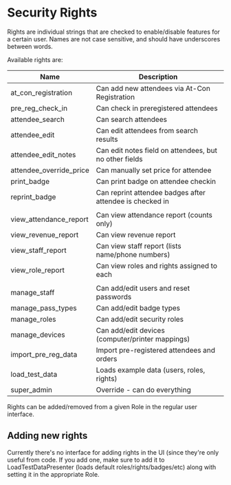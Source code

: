 Security Rights
===============

Rights are individual strings that are checked to enable/disable features for a certain user. Names are not case 
sensitive, and should have underscores between words.

Available rights are:

| Name                    | Description                                                     |
|-------------------------|-----------------------------------------------------------------|
| at_con_registration     | Can add new attendees via At-Con Registration                   |
| pre_reg_check_in        | Can check in preregistered attendees                            |
| attendee_search         | Can search attendees                                            |
| attendee_edit           | Can edit attendees from search results                          |
| attendee_edit_notes     | Can edit notes field on attendees, but no other fields          |
| attendee_override_price | Can manually set price for attendee                             |
| print_badge             | Can print badge on attendee checkin                             |
| reprint_badge           | Can reprint attendee badges after attendee is checked in        |
|                         |                                                                 |
| view_attendance_report  | Can view attendance report (counts only)                        |
| view_revenue_report     | Can view revenue report                                         |
| view_staff_report       | Can view staff report (lists name/phone numbers)                |
| view_role_report        | Can view roles and rights assigned to each                      |
|                         |                                                                 |
| manage_staff            | Can add/edit users and reset passwords                          |
| manage_pass_types       | Can add/edit badge types                                        |
| manage_roles            | Can add/edit security roles                                     |
| manage_devices          | Can add/edit devices (computer/printer mappings)                |
| import_pre_reg_data     | Import pre-registered attendees and orders                      |
| load_test_data          | Loads example data (users, roles, rights)                       |
| super_admin             | Override - can do everything                                    |


Rights can be added/removed from a given Role in the regular user interface.


Adding new rights
-----------------
Currently there's no interface for adding rights in the UI (since they're only useful from code.
If you add one, make sure to add it to LoadTestDataPresenter (loads default roles/rights/badges/etc) along
with setting it in the appropriate Role. 

